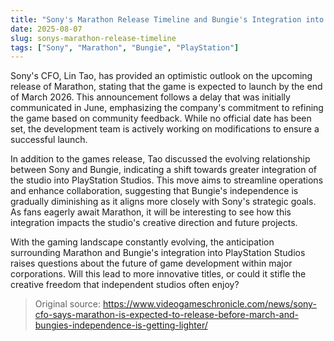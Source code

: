 ```yaml
---
title: "Sony's Marathon Release Timeline and Bungie's Integration into PlayStation Studios"
date: 2025-08-07
slug: sonys-marathon-release-timeline
tags: ["Sony", "Marathon", "Bungie", "PlayStation"]
---
```

Sony's CFO, Lin Tao, has provided an optimistic outlook on the upcoming release of Marathon, stating that the game is expected to launch by the end of March 2026. This announcement follows a delay that was initially communicated in June, emphasizing the company's commitment to refining the game based on community feedback. While no official date has been set, the development team is actively working on modifications to ensure a successful launch.

In addition to the games release, Tao discussed the evolving relationship between Sony and Bungie, indicating a shift towards greater integration of the studio into PlayStation Studios. This move aims to streamline operations and enhance collaboration, suggesting that Bungie's independence is gradually diminishing as it aligns more closely with Sony's strategic goals. As fans eagerly await Marathon, it will be interesting to see how this integration impacts the studio's creative direction and future projects.

With the gaming landscape constantly evolving, the anticipation surrounding Marathon and Bungie's integration into PlayStation Studios raises questions about the future of game development within major corporations. Will this lead to more innovative titles, or could it stifle the creative freedom that independent studios often enjoy?
> Original source: https://www.videogameschronicle.com/news/sony-cfo-says-marathon-is-expected-to-release-before-march-and-bungies-independence-is-getting-lighter/